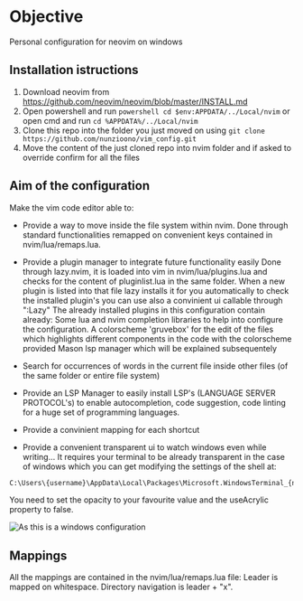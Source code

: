 # Objective
Personal configuration for neovim on windows

## Installation istructions

1. Download neovim from https://github.com/neovim/neovim/blob/master/INSTALL.md
2. Open powershell and run ```powershell cd $env:APPDATA/../Local/nvim``` or open cmd and run ```cd %APPDATA%/../Local/nvim```
3. Clone this repo into the folder you just moved on using ```git clone https://github.com/nunzioono/vim_config.git```
4. Move the content of the just cloned repo into nvim folder and if asked to override confirm for all the files

## Aim of the configuration

Make the vim code editor able to:

- Provide a way to move inside the file system within nvim.
Done through standard functionalities remapped on convenient keys contained in nvim/lua/remaps.lua.


- Provide a plugin manager to integrate future functionality easily
Done through lazy.nvim, it is loaded into vim in nvim/lua/plugins.lua and checks for the content of pluginlist.lua in the same folder.
When a new plugin is listed into that file lazy installs it for you automatically
to check the installed plugin's you can use also a convinient ui callable through ":Lazy"
The already installed plugins in this configuration contain already:
Some lua and nvim completion libraries to help into configure the configuration.
A colorscheme 'gruvebox' for the edit of the files which highlights different components in the code with the colorscheme provided
Mason lsp manager which will be explained subsequentely


- Search for occurrences of words in the current file inside other files (of the same folder or entire file system)


- Provide an LSP Manager to easily install LSP's (LANGUAGE SERVER PROTOCOL's) to enable autocompletion, code suggestion, code linting for a huge set of programming languages.


- Provide a convinient mapping for each shortcut

- Provide a convenient transparent ui to watch windows even while writing... 
It requires your terminal to be already transparent in the case of windows which you can get modifying the settings of the shell at:

```bash
C:\Users\{username}\AppData\Local\Packages\Microsoft.WindowsTerminal_{number}\LocalState\settings.json
```

You need to set the opacity to your favourite value and the useAcrylic property to false.

![As this is a windows configuration](https://imgur.com/lQR8S1V)

## Mappings

All the mappings are contained in the nvim/lua/remaps.lua file:
Leader is mapped on whitespace.
Directory navigation is leader + "x".

